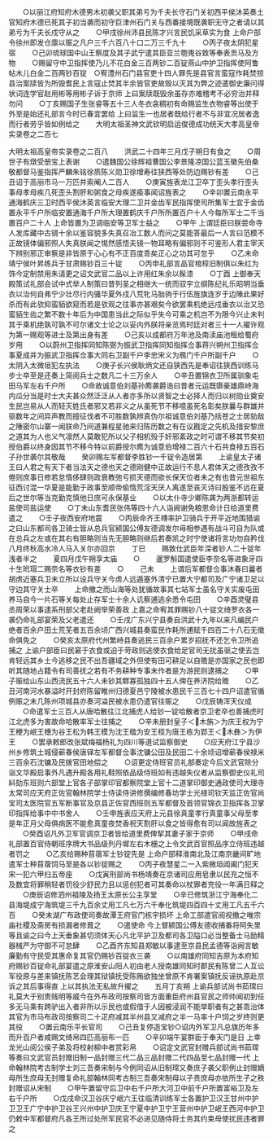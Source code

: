 <!-- { "loadSidebar": true } -->
　　○以丽江府知府木德男木初袭父职其弟亏为千夫长守石门关初西平侯沐英奏土官知府木德已死其子初当袭而初守巨津州石门关与西番接境既袭职无守之者请以其弟亏为千夫长戍守从之
　　○甲戌徐州沛县民陈才兴言民饥采草实为食  上命户部令徐州即发仓廪以赈之凡户三千六百八十口二万三千九十
　　○丙子夜太阴犯星宿
　　○己卯琉球国中山王察度及其子武宁遣其臣亚兰匏嵬谷致等奉表贡马及方物
　　○赐留守中卫指挥使乃儿不花白金三百两钞二百锭燕山中护卫指挥使阿鲁帖木儿白金二百两钞百锭　○宥澧州石门县官吏十四人罪先是县官言蛮寇作耗焚掠县治案牍皆为所毁耆民上言寇止焚其半余皆官吏故毁以灭其为弊之迹遣御史廉问得状词连学官赵用彬等用彬子诉于京师  上曰案牍既毁余虽存亦难稽考不必穷治并释勿问
　　○丁亥赐国子生张睿等五十三人冬衣衾稠初有命赐监生衣物睿等出使于外至是始还礼部言今时已春宜罢给  上曰监生一也居者既给行者不与非宜况居者逸而行者劳乎皆如例给之
　　大明太祖圣神文武钦明启运俊德成功统天大孝高皇帝实录卷之二百七



大明太祖高皇帝实录卷之二百八
　　洪武二十四年三月戊子朔日有食之
　　○周世子有燉受册宝上表谢
　　○遣魏国公徐辉祖曹国公李景隆凉国公蓝玉徽先伯桑敬都督马鉴指挥严麟朱铭徐质陈义勋卫徐增寿往狭西等处防边赐钞有差
　　○己丑诏于高丽市马一万匹并索阉人二百人
　　○庚寅旌表龙江卫卒丁歪头孝行歪头事母孝母疾几死歪头割肝和粥食之母疾遂瘉事闻诏旌表之
　　○辛卯置云南永平通海鹤庆三卫时西平侯沐英言临安大理二卫并金齿军民指挥使司所集军士宜于金齿置永平千户所临安置通海千户所大理置鹤庆千户所所置百户十人今每所军士二千当置百户二十人  上命皆置为卫调临安等卫军士益之
　　○甲午  上谓廷臣曰朕尝命寺人发库藏中古镜十余以鉴容貌多失真召冶工数人而问之莫能答最后一人言曰范模不正故镜体偏邪照人失真朕闻之惕然感悟夫镜一物耳略有偏邪则不可鉴形人君主宰天下辨别邪正审察是非皆原于心心有不正百度乖矣正心之功其可忽乎
　　○乙未命靖宁侯叶昇练兵于甘肃赐钞百三十锭
　　○丙申礼部言品官棺椁旧制俱以朱红为饰今定制禁用朱请更之诏文武官二品以上许用红朱余以髹漆
　　○丁酉  上御奉天殿策试礼部会试中式举人制策曰昔列圣之相继大一统而驭宇立纲陈纪礼乐昭明当垂衣以治何自弗宁少壮尽行内骚华夏外戍八荒牝马胎驹于行伍旌旗连岁于边陲此果好杀而有此欤抑蛮貊欲窥而若是欤观之往事亦甚艰矣今欲罢乘机绝远戍垂衣以治又恐蛮貊生齿之繁不数十年后为中国患当此之际似乎失今可乘之机岂不为限今兴止未判其于乘机绝孰可孰不可尔诸文士论之以妥内外朕将亲览焉时廷对者三十一人擢许观为第一赐观等进士及第出身有差
　　○己亥以成都府万年池及南渎庙池租给蜀府岁用
　　○以蔚州卫指挥同知陈弼为振武卫指挥同知指挥佥事蒋兴朔州卫指挥佥事夏成并为振武卫指挥佥事大同右卫副千户李忠宋义为鴈门千户所副千户
　　○太阴入太微垣犯左执法
　　○庚子长兴侯耿炳文还自狭西先是奉诏往狭西训练马步士卒至是还奏上简阅兵士之数凡二十三万余人
　　○辛丑置锦衣卫所属驯象屯田马军左右千户所
　　○命故诚意伯刘基孙廌袭爵诰曰昔者元运既隳豪雄鼎峙海内瓜分当是时士大夫甚众然泛泛从人者亦多所以贤智之士必择人而归以树勋业奠安生民岂易从人而轻灭姓氏者邪又若非义之从虽死节不移噫虽死名彰矣朕曩与群雄并驱数年之间异声教而擅征伐者不可胜数孰辨真伪尔祖诚意伯刘基乃括苍之士居勍敌之陲密尔山寨一闻朕命乃间道兼程星驰来归陈历数之有在议戡定之先机及措安黎庶之道其为人也义气凛然人莫敢犯所以父子相机殁于奸邪紊政之时可谓不移其节矣初授伯爵以终身因其节不移今特以前爵授尔廌为诚意伯增禄二百六十石共食禄五百石子孙世袭尔其敬哉
　　癸卯赐左军都督李胜钞一千锭令造居第
　　上谕皇太子诸王曰人君之有天下者当法天之德也天之德刚健中正故运行不息人君体天之德孜孜不倦则庶事日修若怠惰侈肆则政衰教弛亏损天德而欲长保天位者未之有也昔元世祖东征西讨混一华夏是能勤于政事至顺帝偷惰荒淫天厌人离遂至丧灭诗曰殷鉴不远在夏后之世尔等当克勤克慎他日庶可永保基业
　　○以太仆寺少卿陈龚为两浙都转运盐使司盐运使
　　○丁未山东耆民张伟等四十六人诣阙谢免粮恩命计日给道里费遣之
　　○壬子夜西安府地震
　　○丙辰命齐王槫率护卫骑兵于开平近地围猎谕之曰山东都司各卫骑士皆从总兵官颍国公傅友德调发尔毋相参遇有战斗可自为队或在总兵之左或在其右有胆略则当先无胆略则继后若奏凯之时宁使诸将言功勿自矜伐八月终秋高水冷人马入关尔亦回京
　　丁巳
　　赐致仕武臣年深者钞人二十锭年浅者半之
　　夏四月戊午朔享太庙
　　○
　　暹罗斛国遣使臣李奈名等进象牙四十生玳瑁二赐奈名等衣钞有差
　　○
　　己未
　　上谓后军都督佥事沐春曰曩者胡虏近塞兵卫未立所以设兵守关今虏人远遁塞外清宁已置大宁都司及广宁诸卫足以守边其守关士卒
　　上命撤之而山海等处犹循故事其七站军士虽名守关实废屯田养马自今一片石等关每处止存军士十余人讥察逋逃余悉令屯田
　　○辛酉灵璧县丞周荣以事逮系刑部父老赴阙举荣善政  上嘉之命宥其罪赐钞八十锭文绮罗衣各一袭仍命礼部宴荣及父老遣还
　　○壬戌广东兴宁县奏自洪武十九年以来凡编民户绝者百余户田土荒芜者五百余顷广西兴城县奏蛮民作耗所逋赋千四百二十八石无徵命俱免之
　　○癸亥太原府代州繁峙县奏逃民三百余户累岁招抚不还乞令卫所追捕之  上谕户部臣曰民窘于衣食或迫于苛政则逃使衣食给足官司无扰虽驱之使去岂肯轻远其乡土今逃移之民不出吾疆域之外但使有田可耕足以自赡是亦国家之民也即听其随地占籍令有司善抚之若有不务耕种专事末作者是为游民则逮捕之
　　○甲子赈给山东山西流民五十六人未钞其鳏寡孤独四十五人俾在养济院给赡
　　○乙丑河南河水暴溢时开封府陈留睢州归德夏邑宁陵被水患民千三百七十四户诏遣官循例赈之未几陈州项城县亦奏河溢民被水患仍遣官往赈之
　　○戊辰铸浑天仪成
　　○命遣军士三百人从唐哈散往江北捕虎人给钞一锭哈散者京卫老卒也善捕虎时江北虎多为害故命哈散率军士往捕之
　　○辛未册封皇子＜木旃＞为庆王权为宁王楩为岷王橞为谷王松为韩王模为沈王楹为安王桱为唐王栋为郢王＜木彝＞为伊王
　　○罢承敕郎改张斌梅福杨礼为四川等道试监察御史
　　○应天府江宁县沙州乡修筑土城侵蕲春侯唐铎左军都督佥事沈镛公田及民田二十余顷诏增蕲春侯禄米三百余石沈镛及民拨官田地偿之
　　○诏更定侍班官员礼部奏定今后文武官除分诣文华殿启事外凡遇升殿各用礼鞋照依品级侍班如有违越失仪者从监察御史仪礼司紏劾东班则六部堂上官各子部掌印官都察院堂上官十二道掌印御史通政使司大理寺太常司应天府正佐官翰林院学士侍读侍讲修撰编修春坊学士光禄司钦天监正佐官尚宝司太医院官五军断事官及京县正佐官西班则五军都督及首领官锦衣卫指挥各卫掌印指挥给事中中书舍人
　　○壬申旌表应天府上元县徐真童孝行真童事父母至孝是年正月父母俱病医不能愈真童夜焚香祝天割肝以食之皆得愈有司以闻故旌表之
　　○癸酉诏凡外卫军官调京卫者皆给道里费俾挈其妻子家于京师
　　○甲戌命礼部置百官侍朝班序牌大书品级列丹墀左右木栅之上令文武百官照品序立侍班违越者罚之
　　○乙亥给赐种苜蓿军士钞锭先是  上命户部释淮南北及江南京畿间旷地遣军士种苜蓿饲马至是各以钞锭赐之
　　○丙子夜慧星二一入紫微垣阊阖门犯天宋一犯六甲扫五帝座
　　○戊寅刑部尚书杨靖奏在京诸司应用皂隶以民充之恒不及数宜将罪稍轻者罚役少舒民力且以惩创犯者可其奏命以杖罪者充役一年满日释之
　　○庚辰诏修泗州祖陵及扬王太原长公主享堂
　　○辛巳修筑浙江宁海奉化二县海堤成宁海筑堤三千九百余丈用工凡七万六千奉化筑堤四百四十丈用工凡五千六百
　　○癸未湖广布政使司奏故潭王府官门栋宇损坏  上命工部遣官阅视撤之唯宗庙社稷及斋房有损漏者修葺之
　　○遣使命  今上督颍国公傅友德收捕番将阿失里等且谕之曰今上天垂象甚切须体天心凡北平护卫及都司各卫隘口必当整备士马励精器械严为守御不可怠肆
　　○乙酉齐东知县郑敏以事逮至京县民孟德等诣阙言敏廉勤有守民受其惠命复其官仍赐钞百锭衣三袭
　　○以南雄府同知吉原为本府知府赐钞百锭命礼部宴遣之原淮安山阳人初由老人授南雄同知时郡民有陈曾二人互讼军役原与差来镇抚陈艺会理其狱镇抚受陈贿欲独坐曾原不肯署案镇抚反诬执原赴京诉之其后事得直  上以其执法无私故升擢之
　　五月丁亥朔  上谕兵部试尚书茹瑺曰礼莫大于别贵贱明等威今在外布政司按察司皆方面重臣府州县官民之师帅闻初到任多无马乘有跨驴出入者非所以示民也或假借于人因被浸润不能举职者有之甚乖治体其官为市马布政司按察司二十疋府减其半州县又减府之半一马率十户饲之岁终则更其役
　　○置云南乐平长官司
　　○己丑复停造宝钞○诏内外军卫凡总旗历年多而升百户者咸赐文绮帛四匹高丽布一匹
　　○辛卯端午宴群臣于奉天门是日  上幸龙光山阅公侯子弟及将校射柳中者赏彩帛
　　○诏定文武官封赠兵部试尚书茹瑺等奏曰文武官员封赠旧制一品封赠三代二品三品封赠二代四品至七品封赠一代  上命翰林院考古制学士刘三吾奏宋制与今例同诏从旧制瑺又奏庶子袭父职例止封赠嫡母所生庶母无封赠复命礼部翰林同考古制三吾奏宋制母以子贵庶母亦依所生子之秩封赠诏从宋制
　　○甲午置留守后卫中右千户所大河卫中前千户所置富峪卫及左右千户所
　　○戊戌命汉卫谷庆宁岷六王往临清训练军士各置护卫汉王甘州中护卫卫王广宁中护卫谷王兴州中护卫庆王宁夏中护卫宁王营州中护卫岷王西河中护卫仍敕中军都督府凡各王所过处所军民官不必进见随侍将士务其约束毋使扰民违者罪之
